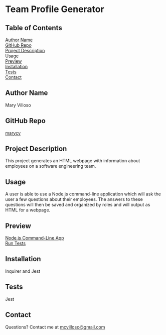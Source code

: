 # Team Profile Generator
##  Table of Contents
[Author Name](#author-name) <br>
[GitHub Repo](#github-repo) <br>
[Project Description](#project-description) <br>
[Usage](#usage) <br>
[Preview](#preview) <br>
[Installation](#installation) <br>
[Tests](#tests) <br>
[Contact](#contact)
## Author Name
Mary Villoso
## GitHub Repo
[marycv](https://github.com/marycv/team_profile_generator)
## Project Description
This project generates an HTML webpage with information about employees on a software engineering team.
## Usage
A user is able to use a Node.js command-line application which will ask the user a few questions about their employees. The answers to these questions will then be saved and organized by roles and will output as HTML for a webpage.
## Preview
[Node.js Command-Line App](https://drive.google.com/file/d/1u8pjBW9iC8TThIb5hKF8-V6THNijV0hE/view) <br>
[Run Tests](https://drive.google.com/file/d/1LjUU_2olPx4DKWZGfPBBDD2z7b_vWS1K/view)
## Installation
Inquirer and Jest
## Tests
Jest
## Contact
Questions? Contact me at mcvilloso@gmail.com 
